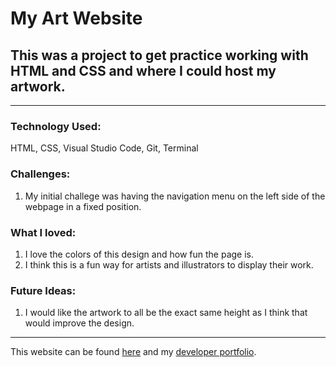# My Art Website

## This was a project to get practice working with HTML and CSS and where I could host my artwork.
---
### Technology Used:
HTML, CSS, Visual Studio Code, Git, Terminal


### Challenges:
1. My initial challege was having the navigation menu on the left side of the webpage in a fixed position.

### What I loved:
1. I love the colors of this design and how fun the page is.
2. I think this is a fun way for artists and illustrators to display their work.

### Future Ideas:
1. I would like the artwork to all be the exact same height as I think that would improve the design.

---
This website can be found [here](https://eknovoa.github.io/erinnovoa-designs/doodles.html) and my [developer portfolio](https://erin-novoa-portfolio.w3spaces.com/).


